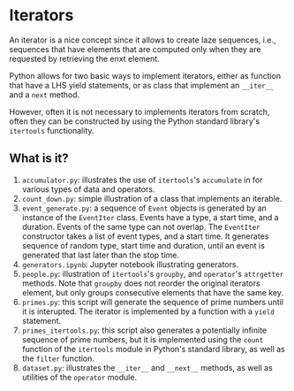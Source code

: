 # Iterators
An iterator is a nice concept since it allows to create laze sequences,
i.e., sequences that have elements that are computed only when they are
requested by retrieving the enxt element.

Python allows for two basic ways to implement iterators, either as
function that have a LHS yield statements, or as class that implement
an `__iter__` and a `next` method.

However, often it is not necessary to implements iterators from scratch,
often they can be constructed by using the Python standard library's
`itertools` functionality.

## What is it?
1. `accumulator.py`: illustrates the use of `itertools`'s `accumulate` in
    for various types of data and operators.
1. `count_down.py`: simple illustration of a class that implements an
    iterable.
1. `event_generate.py`: a sequence of `Event` objects is generated by
    an instance of the `EventIter` class.  Events have a type, a start time,
    and a duration.  Events of the same type can not overlap.  The
    `EventIter` constructor takes a list of event types, and a start time.
    It generates sequence of random type, start time and duration, until an
    event is generated that last later than the stop time.
1. `generators.ipynb`: Jupyter notebook illustrating generators.
1. `people.py`: illustration of `itertools`'s `groupby`, and `operator`'s
    `attrgetter` methods.  Note that `groupby` does not reorder the
    original iterators element, but only groups consecutive elements that
    have the same key.
1. `primes.py`: this script will generate the sequence of prime numbers
    until it is interupted.  The iterator is implemented by a function with
    a `yield` statement.
1. `primes_itertools.py`: this script also generates a potentially
    infinite sequence of prime numbers, but it is implemented using
    the `count` function of the `itertools` module in Python's standard
    library, as well as the `filter` function.
1. `dataset.py`: illustrates the `__iter__` and `__next__` methods, as well
    as utilities of the `operator` module.
